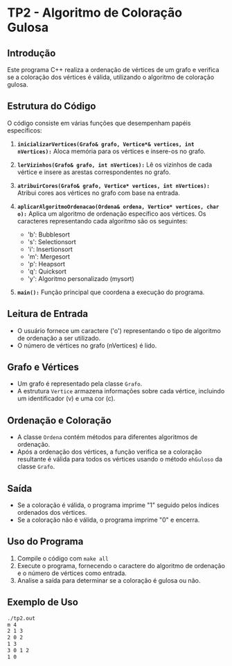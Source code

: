 # TP2 - Algoritmo de Coloração Gulosa

## Introdução
Este programa C++ realiza a ordenação de vértices de um grafo e verifica se a coloração dos vértices é válida, utilizando o algoritmo de coloração gulosa.

## Estrutura do Código
O código consiste em várias funções que desempenham papéis específicos:

1. **`inicializarVertices(Grafo& grafo, Vertice*& vertices, int nVertices):`** Aloca memória para os vértices e insere-os no grafo.

2. **`lerVizinhos(Grafo& grafo, int nVertices):`** Lê os vizinhos de cada vértice e insere as arestas correspondentes no grafo.

3. **`atribuirCores(Grafo& grafo, Vertice* vertices, int nVertices):`** Atribui cores aos vértices no grafo com base na entrada.

4. **`aplicarAlgoritmoOrdenacao(Ordena& ordena, Vertice* vertices, char o):`** Aplica um algoritmo de ordenação específico aos vértices. Os caracteres representando cada algoritmo são os seguintes:
   - 'b': Bubblesort
   - 's': Selectionsort
   - 'i': Insertionsort
   - 'm': Mergesort
   - 'p': Heapsort
   - 'q': Quicksort
   - 'y': Algoritmo personalizado (mysort)

5. **`main():`** Função principal que coordena a execução do programa.

## Leitura de Entrada
- O usuário fornece um caractere ('o') representando o tipo de algoritmo de ordenação a ser utilizado.
- O número de vértices no grafo (nVertices) é lido.

## Grafo e Vértices
- Um grafo é representado pela classe `Grafo`.
- A estrutura `Vertice` armazena informações sobre cada vértice, incluindo um identificador (v) e uma cor (c).

## Ordenação e Coloração
- A classe `Ordena` contém métodos para diferentes algoritmos de ordenação.
- Após a ordenação dos vértices, a função verifica se a coloração resultante é válida para todos os vértices usando o método `ehGuloso` da classe `Grafo`.

## Saída
- Se a coloração é válida, o programa imprime "1" seguido pelos índices ordenados dos vértices.
- Se a coloração não é válida, o programa imprime "0" e encerra.

## Uso do Programa
1. Compile o código com `make all`
2. Execute o programa, fornecendo o caractere do algoritmo de ordenação e o número de vértices como entrada.
3. Analise a saída para determinar se a coloração é gulosa ou não.

## Exemplo de Uso
```bash
./tp2.out
m 4
2 1 3
2 0 2
1 3
3 0 1 2
1 0

